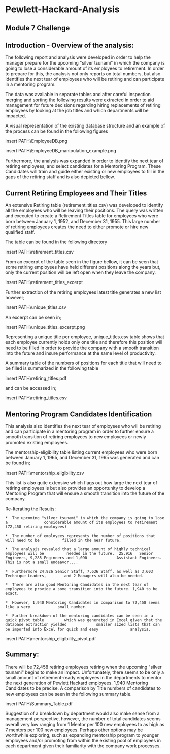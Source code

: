 # Pewlett-Hackard-Analysis
## Module 7 Challenge

## Introduction - Overview of the analysis:

The following report and analysis were developed in order to help the manager prepare for the upcoming "silver tsunami" in which the company is going to lose a considerable amount of its employees to retirement.  In order to prepare for this, the analysis not only reports on total numbers, but also identifies the next tear of employees who will be retiring and can participate in a mentoring program.  

The data was available in separate tables and after careful inspection merging and sorting the following results were extracted in order to aid management for future decisions regarding hiring replacements of retiring employees by looking at the job titles and which departments will be impacted.  

A visual representation of the existing database structure and an example of the process can be found in the following figures

insert PATH\EmployeeDB.png

insert PATH\EmployeeDB_manipulation_example.png


Furthermore, the analysis was expanded in order to identify the next tear of retiring employees, and select candidates for a Mentoring Program.   These Candidates will train and guide either existing or new employees to fill in the gaps of the retiring staff and is also depicted bellow.   

## Current Retiring Employees and Their Titles 

An extensive Retiring table (retirement_titles.csv) was developed to identify all the employees who will be leaving their positions.  The query was written and executed to create a Retirement Titles table for employees who were born between January 1, 1952, and December 31, 1955. This large number of retiring employees creates the need to either promote or hire new qualified staff. 

The table can be found in the following directory

insert PATH\retirement_titles.csv

From an excerpt of the table seen in the figure bellow, it can be seen that some retiring employees have held different positions along the years but, only the current position will be left open when they leave the company.    

insert PATH\retirement_titles_excerpt

Further extraction of the retiring employees latest title generates a new list however;

insert PATH\unique_titles.csv

An excerpt can be seen in;

insert PATH\unique_titles_excerpt.png

Representing a unique title per employee, unique_titles.csv table shows that each employee currently holds only one title and therefore this position will need to be filled in order to provide the company with a smooth transition into the future and insure performance at the same level of productivity.

A summary table of the numbers of positions for each title that will need to be filled is summarized in the following table

insert PATH\retiring_titles.pdf

and can be accessed  in; 

insert PATH\retiring_titles.csv


## Mentoring Program Candidates Identification

This analysis also identifies the next tear of employees who will be retiring and can participate in a mentoring program in order to further ensure a smooth transition of retiring employees to new employees or newly promoted existing employees.

The mentorship-eligibility table listing current employees who were born between January 1, 1965, and December 31, 1965 was generated and can be found in; 

insert PATH\mentorship_eligibility.csv

This list is also quite extensive which flags out how large the next tear of retiring employees is but also provides an opportunity to develop a Mentoring Program that will ensure a smooth transition into the future of the company. 


Re-Iterating the Results: 

	*  The upcoming "silver tsunami" in which the company is going to lose a 				considerable amount of its employees to retirement (72,458 retiring employees)

	*  The number of employees represents the number of positions that will need to be 			filled in the near future.

	*  The analysis revealed that a large amount of highly technical employees will be 			needed in the future.  25,916	Senior Engineers, 9,285	Engineers and 1,090 			Assistant Engineers.  This is not a small endeavor....
	
	*  Furthermore 24,926 Senior Staff, 7,636 Staff, as well as 3,603 Technique Leaders, 		and 2 Managers will also be needed.

	*  There are also good Mentoring Candidates in the next tear of 						employees to provide a some transition into the future. 1,940 to be exact.

	*  However, 1,940 Mentoring Candidates in comparison to 72,458 seems like a very 			small number. 

	*  Further breakdown of the mentoring candidates can be seen in a quick pivot table 		which was generated in Excel given that the database extraction yielded 			smaller sized lists that can be imported into Excel for quick and easy 				analysis.

insert PATH\mentorship_eligibility_pivot.pdf


## Summary: 

There will be 72,458 retiring employees retiring when the upcoming "silver tsunami" begins to make an impact.
Unfortunately, there seems to be only a small amount of retirement-ready employees in the departments to mentor the next generation of Pewlett Hackard employees. 1,940 Mentoring Candidates to be precise.  A comparison by Title numbers of candidates to new employees can be seen in the following summary table. 

insert PATH\Summary_Table.pdf


Suggestion of a breakdown by department would also make sense from a management perspective, however, the number of total candidates seems overall very low ranging from 1 Mentor per 100 new employees to as high as 7 mentors per 100 new employees.  Perhaps other options may be worthwhile exploring, such as expanding mentorship program to younger employees and/or promoting from within the existing pool of employees in each department given their familiarity with the company work processes.

